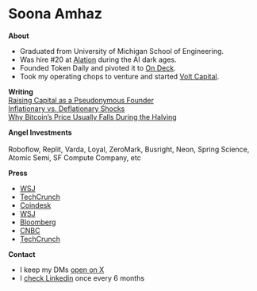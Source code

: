 Soona Amhaz
=====
**About**
* Graduated from University of Michigan School of Engineering.
* Was hire #20 at <a href="https://techcrunch.com/2022/11/02/alation-bags-123m-at-a-1-7b-valuation-for-its-data-cataloging-software/">Alation</a> during the AI dark ages.
* Founded Token Daily and pivoted it to <a href="(https://www.notboring.co/p/whats-on-deck-for-on-deck/">On Deck</a>.
* Took my operating chops to venture and started <a href="https://volt.capital/">Volt Capital</a>. 


**Writing**  
[Raising Capital as a Pseudonymous Founder](https://soona.mirror.xyz/Or4pMNQKOgmDIrHkbbP0NF5lxXqOh-RNpCRtqeWupGA)  
[Inflationary vs. Deflationary Shocks](https://medium.com/tokendaily/inflationary-vs-deflationary-shocks-5f64bd4e94bb)  
[Why Bitcoin’s Price Usually Falls During the Halving](https://medium.com/tokendaily/why-bitcoins-price-usually-falls-during-the-halving-8ff31a79abd)  

**Angel Investments**
<br>  <br/>
Roboflow, Replit, Varda, Loyal, ZeroMark, Busright, Neon, Spring Science, Atomic Semi, SF Compute Company, etc

**Press**
* [WSJ](https://www.wsj.com/articles/volt-capital-raises-new-50-million-crypto-fund-11653480001)
* [TechCrunch](https://techcrunch.com/2022/05/25/volt-capital-debuts-second-50m-fund-backed-by-several-of-cryptos-kingmakers/)
* [Coindesk](https://www.coindesk.com/business/2022/05/25/soona-amhazs-volt-debuts-50m-crypto-fund-backed-by-marc-andreessen-chris-dixon/)
* [WSJ](https://www.wsj.com/articles/crypto-venture-funds-look-for-an-edge-in-a-crowded-market-11639396803?st=kbziskahvc9ttq8&reflink=share_mobilewebshare)
* [Bloomberg](https://www.bloomberg.com/news/videos/2021-04-28/focusing-investments-on-crypto-equity-companies-soona-amhaz-video)
* [CNBC](https://www.cnbc.com/video/2021/04/13/more-crypto-companies-to-come-says-soona-amhaz-of-coinbases-direct-listing.html)
* [TechCrunch](https://techcrunch.com/2021/02/09/meet-the-entrepreneurs-bringing-bitcoin-to-institutions/)

**Contact**
* I keep my DMs [open on X](https://x.com/soona)
* I [check Linkedin](https://www.linkedin.com/in/amhaz/) once every 6 months


